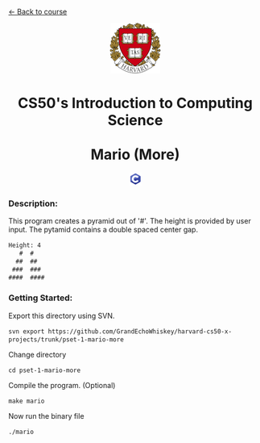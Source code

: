[<- Back to course](https://github.com/GrandEchoWhiskey/grandechowhiskey/blob/main/dict/course/CS50-HarvardX/CS50x/README.md)

<p align="center"><a href="https://cs50.harvard.edu/x/2022">
  <img src="https://github.com/GrandEchoWhiskey/grandechowhiskey/blob/main/icons/course/harvard100.png" /><br>
</a></p>
<h1 align="center">CS50's Introduction to Computing Science<br><br>Mario (More)</h1>

<p align="center"><a href="#">
  <img src="https://github.com/GrandEchoWhiskey/grandechowhiskey/blob/main/icons/programming/c.png" />
</a></p>

### Description:
This program creates a pyramid out of '#'. The height is provided by user input. The pytamid contains a double spaced center gap.
```
Height: 4
   #  #
  ##  ##
 ###  ###
####  ####
```

### Getting Started:
Export this directory using SVN.
```
svn export https://github.com/GrandEchoWhiskey/harvard-cs50-x-projects/trunk/pset-1-mario-more
```
Change directory
```
cd pset-1-mario-more
```
Compile the program. (Optional)
```
make mario
```
Now run the binary file
```
./mario
```
